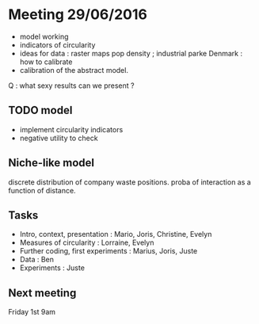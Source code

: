 
# Meeting 29/06/2016

 - model working
 - indicators of circularity
 - ideas for data : raster maps pop density ; industrial parke Denmark : how to calibrate
 - calibration of the abstract model.
 
Q : what sexy results can we present ?



## TODO model

 - implement circularity indicators
 - negative utility to check

## Niche-like model

discrete distribution of company waste positions.
proba of interaction as a function of distance.

## Tasks

 - Intro, context, presentation : Mario, Joris, Christine, Evelyn
 - Measures of circularity : Lorraine, Evelyn
 - Further coding, first experiments : Marius, Joris, Juste
 - Data : Ben
 - Experiments : Juste


## Next meeting
Friday 1st 9am




